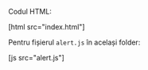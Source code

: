 Codul HTML:

[html src="index.html"]

Pentru fișierul `alert.js` în același folder:

[js src="alert.js"]

